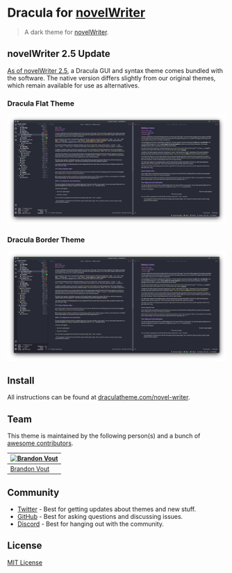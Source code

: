 # Dracula for [novelWriter](https://novelwriter.io/)

> A dark theme for [novelWriter](https://novelwriter.io/).

## novelWriter 2.5 Update

[As of novelWriter 2.5](https://novelwriter.io/releases/release_2_5.html#theme-additions), a Dracula GUI and syntax theme comes bundled with the software. The native version differs slightly from our original themes, which remain available for use as alternatives.

### Dracula Flat Theme

![Dracula Flat Theme with Dracula Alt Syntax Highlighting](./screenshot_flat.png)

### Dracula Border Theme

![Dracula Border Theme with Dracula Alt Syntax Highlighting](./screenshot_border.png)

## Install

All instructions can be found at [draculatheme.com/novel-writer](https://draculatheme.com/novel-writer).

## Team

This theme is maintained by the following person(s) and a bunch of [awesome contributors](https://github.com/dracula/novel-writer/graphs/contributors).

| [![Brandon Vout](https://github.com/brandonvout.png?size=100)](https://github.com/brandonvout) |
| ---------------------------------------------------------------------------------------------- |
| [Brandon Vout](https://github.com/brandonvout)                                                 |

## Community

-   [Twitter](https://twitter.com/draculatheme) - Best for getting updates about themes and new stuff.
-   [GitHub](https://github.com/dracula/dracula-theme/discussions) - Best for asking questions and discussing issues.
-   [Discord](https://draculatheme.com/discord-invite) - Best for hanging out with the community.

## License

[MIT License](./LICENSE)

